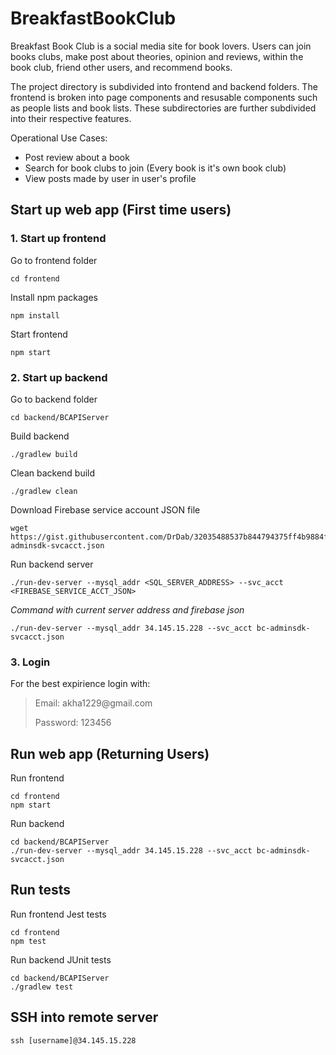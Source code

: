 # BreakfastBookClub

Breakfast Book Club is a social media site for book lovers. 
Users can join books clubs,
make post about theories, opinion and reviews, within the book club,
friend other users,
and recommend books.

The project directory is subdivided into frontend and backend folders. 
The frontend is broken into page components and resusable components such as people lists and book lists.
These subdirectories are further subdivided into their respective features.

Operational Use Cases:
- Post review about a book
- Search for book clubs to join (Every book is it's own book club)
- View posts made by user in user's profile 


## Start up web app (First time users)

### 1. Start up frontend

Go to frontend folder
```
cd frontend
```

Install npm packages
```
npm install 
```
Start frontend
```
npm start
```

### 2. Start up backend

Go to backend folder
```
cd backend/BCAPIServer
```

Build backend
```
./gradlew build
```

Clean backend build
```
./gradlew clean
```

Download Firebase service account JSON file
```
wget https://gist.githubusercontent.com/DrDab/32035488537b844794375ff4b9884ff5/raw/74001b8aa5f0c225dee943ab7c963e52421e3183/bc-adminsdk-svcacct.json
```

Run backend server
```
./run-dev-server --mysql_addr <SQL_SERVER_ADDRESS> --svc_acct <FIREBASE_SERVICE_ACCT_JSON>
```
_Command with current server address and firebase json_
```
./run-dev-server --mysql_addr 34.145.15.228 --svc_acct bc-adminsdk-svcacct.json
```


### 3. Login
For the best expirience login with: 
<blockquote>
Email: akha1229@gmail.com

Password: 123456
</blockquote>



## Run web app (Returning Users)
Run frontend
```
cd frontend
npm start
```
Run backend
```
cd backend/BCAPIServer
./run-dev-server --mysql_addr 34.145.15.228 --svc_acct bc-adminsdk-svcacct.json
```


## Run tests

Run frontend Jest tests
```
cd frontend
npm test
```

Run backend JUnit tests
```
cd backend/BCAPIServer
./gradlew test
```

## SSH into remote server
```
ssh [username]@34.145.15.228
```